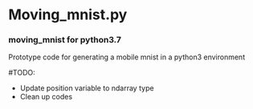 # Moving_mnist.py
### moving_mnist for python3.7

Prototype code for generating a mobile mnist in a python3 environment

#TODO:
- Update position variable to ndarray type
- Clean up codes

